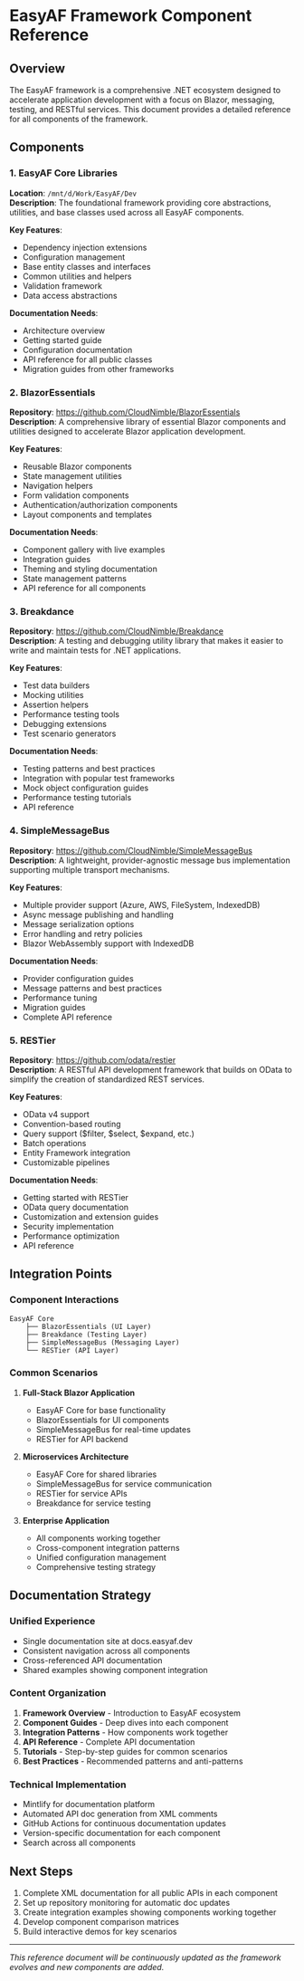 # EasyAF Framework Component Reference

## Overview

The EasyAF framework is a comprehensive .NET ecosystem designed to accelerate application development with a focus on Blazor, messaging, testing, and RESTful services. This document provides a detailed reference for all components of the framework.

## Components

### 1. EasyAF Core Libraries
**Location**: `/mnt/d/Work/EasyAF/Dev`  
**Description**: The foundational framework providing core abstractions, utilities, and base classes used across all EasyAF components.

**Key Features**:
- Dependency injection extensions
- Configuration management
- Base entity classes and interfaces
- Common utilities and helpers
- Validation framework
- Data access abstractions

**Documentation Needs**:
- Architecture overview
- Getting started guide
- Configuration documentation
- API reference for all public classes
- Migration guides from other frameworks

### 2. BlazorEssentials
**Repository**: https://github.com/CloudNimble/BlazorEssentials  
**Description**: A comprehensive library of essential Blazor components and utilities designed to accelerate Blazor application development.

**Key Features**:
- Reusable Blazor components
- State management utilities
- Navigation helpers
- Form validation components
- Authentication/authorization components
- Layout components and templates

**Documentation Needs**:
- Component gallery with live examples
- Integration guides
- Theming and styling documentation
- State management patterns
- API reference for all components

### 3. Breakdance
**Repository**: https://github.com/CloudNimble/Breakdance  
**Description**: A testing and debugging utility library that makes it easier to write and maintain tests for .NET applications.

**Key Features**:
- Test data builders
- Mocking utilities
- Assertion helpers
- Performance testing tools
- Debugging extensions
- Test scenario generators

**Documentation Needs**:
- Testing patterns and best practices
- Integration with popular test frameworks
- Mock object configuration guides
- Performance testing tutorials
- API reference

### 4. SimpleMessageBus
**Repository**: https://github.com/CloudNimble/SimpleMessageBus  
**Description**: A lightweight, provider-agnostic message bus implementation supporting multiple transport mechanisms.

**Key Features**:
- Multiple provider support (Azure, AWS, FileSystem, IndexedDB)
- Async message publishing and handling
- Message serialization options
- Error handling and retry policies
- Blazor WebAssembly support with IndexedDB

**Documentation Needs**:
- Provider configuration guides
- Message patterns and best practices
- Performance tuning
- Migration guides
- Complete API reference

### 5. RESTier
**Repository**: https://github.com/odata/restier  
**Description**: A RESTful API development framework that builds on OData to simplify the creation of standardized REST services.

**Key Features**:
- OData v4 support
- Convention-based routing
- Query support ($filter, $select, $expand, etc.)
- Batch operations
- Entity Framework integration
- Customizable pipelines

**Documentation Needs**:
- Getting started with RESTier
- OData query documentation
- Customization and extension guides
- Security implementation
- Performance optimization
- API reference

## Integration Points

### Component Interactions
```
EasyAF Core
    ├── BlazorEssentials (UI Layer)
    ├── Breakdance (Testing Layer)
    ├── SimpleMessageBus (Messaging Layer)
    └── RESTier (API Layer)
```

### Common Scenarios

1. **Full-Stack Blazor Application**
   - EasyAF Core for base functionality
   - BlazorEssentials for UI components
   - SimpleMessageBus for real-time updates
   - RESTier for API backend

2. **Microservices Architecture**
   - EasyAF Core for shared libraries
   - SimpleMessageBus for service communication
   - RESTier for service APIs
   - Breakdance for service testing

3. **Enterprise Application**
   - All components working together
   - Cross-component integration patterns
   - Unified configuration management
   - Comprehensive testing strategy

## Documentation Strategy

### Unified Experience
- Single documentation site at docs.easyaf.dev
- Consistent navigation across all components
- Cross-referenced API documentation
- Shared examples showing component integration

### Content Organization
1. **Framework Overview** - Introduction to EasyAF ecosystem
2. **Component Guides** - Deep dives into each component
3. **Integration Patterns** - How components work together
4. **API Reference** - Complete API documentation
5. **Tutorials** - Step-by-step guides for common scenarios
6. **Best Practices** - Recommended patterns and anti-patterns

### Technical Implementation
- Mintlify for documentation platform
- Automated API doc generation from XML comments
- GitHub Actions for continuous documentation updates
- Version-specific documentation for each component
- Search across all components

## Next Steps

1. Complete XML documentation for all public APIs in each component
2. Set up repository monitoring for automatic doc updates
3. Create integration examples showing components working together
4. Develop component comparison matrices
5. Build interactive demos for key scenarios

---

*This reference document will be continuously updated as the framework evolves and new components are added.*